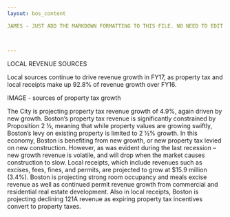 ```yaml
---
layout: bos_content

JAMES - JUST ADD THE MARKDOWN FORMATTING TO THIS FILE. NO NEED TO EDIT YET. SAVED FOR LATER IN THE WEEK AFTER I CAN GET TO A MORE STRUCTURAL EDIT.



---
```


LOCAL REVENUE SOURCES

Local sources continue to drive revenue growth in FY17, as property tax and local receipts make up 92.8% of revenue growth over FY16.


IMAGE - sources of property tax growth


The City is projecting property tax revenue growth of 4.9%, again driven by new growth. Boston’s property tax revenue is significantly constrained by Proposition 2 ½, meaning that while property values are growing swiftly, Boston’s levy on existing property is limited to 2 ½% growth. In this economy, Boston is benefiting from new growth, or new property tax levied on new construction. However, as was evident during the last recession – new growth revenue is volatile, and will drop when the market causes construction to slow.
Local receipts, which include revenues such as excises, fees, fines, and permits, are projected to grow at $15.9 million (3.4%). Boston is projecting strong room occupancy and meals excise revenue as well as continued permit revenue growth from commercial and residential real estate development. Also in local receipts, Boston is projecting declining 121A revenue as expiring property tax incentives convert to property taxes. 
